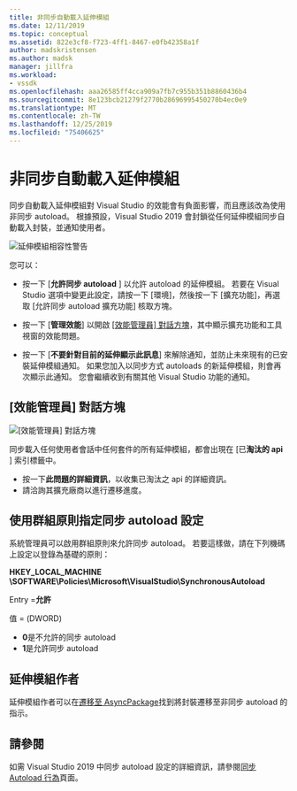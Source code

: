 ```yaml
---
title: 非同步自動載入延伸模組
ms.date: 12/11/2019
ms.topic: conceptual
ms.assetid: 822e3cf8-f723-4ff1-8467-e0fb42358a1f
author: madskristensen
ms.author: madsk
manager: jillfra
ms.workload:
- vssdk
ms.openlocfilehash: aaa26585ff4cca909a7fb7c955b351b8860436b4
ms.sourcegitcommit: 8e123bcb21279f2770b28696995450270b4ec0e9
ms.translationtype: MT
ms.contentlocale: zh-TW
ms.lasthandoff: 12/25/2019
ms.locfileid: "75406625"
---
```

# <a name="synchronously-autoloaded-extensions"></a>非同步自動載入延伸模組

同步自動載入延伸模組對 Visual Studio 的效能會有負面影響，而且應該改為使用非同步 autoload。 根據預設，Visual Studio 2019 會封鎖從任何延伸模組同步自動載入封裝，並通知使用者。

![延伸模組相容性警告](media/extension-compatibility-warning-16-1.png.png)

您可以：

- 按一下 [**允許同步 autoload** ] 以允許 autoload 的延伸模組。 若要在 Visual Studio 選項中變更此設定，請按一下 [環境]，然後按一下 [擴充功能]，再選取 [允許同步 autoload 擴充功能] 核取方塊。 

- 按一下 [**管理效能**] 以開啟 [[效能管理員] 對話方塊](#performance-manager-dialog)，其中顯示擴充功能和工具視窗的效能問題。

- 按一下 [**不要針對目前的延伸顯示此訊息**] 來解除通知，並防止未來現有的已安裝延伸模組通知。 如果您加入以同步方式 autoloads 的新延伸模組，則會再次顯示此通知。 您會繼續收到有關其他 Visual Studio 功能的通知。

## <a name="performance-manager-dialog"></a>[效能管理員] 對話方塊

![[效能管理員] 對話方塊](media/performance-manager.png)

同步載入任何使用者會話中任何套件的所有延伸模組，都會出現在 [已**淘汰的 api** ] 索引標籤中。

* 按一下**此問題的詳細資訊**，以收集已淘汰之 api 的詳細資訊。
* 請洽詢其擴充廠商以進行遷移進度。

## <a name="specify-synchronous-autoload-settings-using-group-policy"></a>使用群組原則指定同步 autoload 設定

系統管理員可以啟用群組原則來允許同步 autoload。 若要這樣做，請在下列機碼上設定以登錄為基礎的原則：

**HKEY_LOCAL_MACHINE \SOFTWARE\Policies\Microsoft\VisualStudio\SynchronousAutoload**

Entry =**允許**

值 = (DWORD)
* **0**是不允許的同步 autoload
* **1**是允許同步 autoload

## <a name="extension-authors"></a>延伸模組作者
延伸模組作者可以在[遷移至 AsyncPackage](https://github.com/Microsoft/VSSDK-Extensibility-Samples/tree/master/AsyncPackageMigration)找到將封裝遷移至非同步 autoload 的指示。

## <a name="see-also"></a>請參閱
如需 Visual Studio 2019 中同步 autoload 設定的詳細資訊，請參閱[同步 Autoload 行為](https://aka.ms/AA52xzw)頁面。
